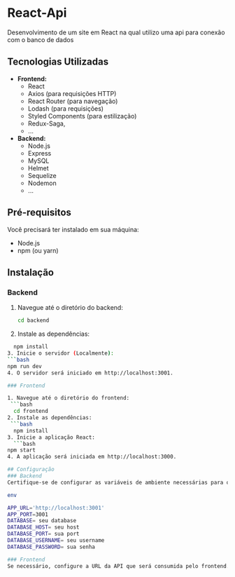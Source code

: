 # React-Api
Desenvolvimento de um site em React na qual utilizo uma api para conexão com o banco de dados


## Tecnologias Utilizadas

- **Frontend:**
  - React
  - Axios (para requisições HTTP)
  - React Router (para navegação)
  - Lodash (para requisições)
  - Styled Components (para estilização)
  - Redux-Saga,
  - ...
- **Backend:**
  - Node.js
  - Express
  - MySQL
  - Helmet
  - Sequelize
  - Nodemon
  - ...

## Pré-requisitos

Você precisará ter instalado em sua máquina:

- Node.js
- npm (ou yarn)

## Instalação

### Backend

1. Navegue até o diretório do backend:
   ```bash
   cd backend
2. Instale as dependências:
  ```bash
    npm install
3. Inicie o servidor (Localmente):
  ```bash
  npm run dev
4. O servidor será iniciado em http://localhost:3001.

### Frontend

1. Navegue até o diretório do frontend:
   ```bash
    cd frontend
2. Instale as dependências:
   ```bash
    npm install
3. Inicie a aplicação React:
    ```bash
  npm start
4. A aplicação será iniciada em http://localhost:3000.

## Configuração
### Backend
Certifique-se de configurar as variáveis de ambiente necessárias para o backend, como a URL do banco de dados e a porta do servidor. Você pode fazer isso criando um arquivo .env na raiz do diretório backend:

env

APP_URL='http://localhost:3001'
APP_PORT=3001
DATABASE= seu database
DATABASE_HOST= seu host
DATABASE_PORT= sua port
DATABASE_USERNAME= seu username
DATABASE_PASSWORD= sua senha

### Frontend
Se necessário, configure a URL da API que será consumida pelo frontend. Você pode fazer isso modificando o arquivo axios.js dentro de src/services no diretório frontend:

